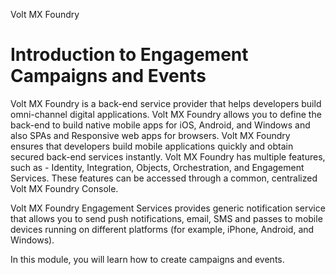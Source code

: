                     

Volt MX  Foundry

Introduction to Engagement Campaigns and Events
===============================================

Volt MX  Foundry is a back-end service provider that helps developers build omni-channel digital applications. Volt MX Foundry allows you to define the back-end to build native mobile apps for iOS, Android, and Windows and also SPAs and Responsive web apps for browsers. Volt MX Foundry ensures that developers build mobile applications quickly and obtain secured back-end services instantly. Volt MX Foundry has multiple features, such as - Identity, Integration, Objects, Orchestration, and Engagement Services. These features can be accessed through a common, centralized Volt MX Foundry Console.

Volt MX  Foundry Engagement Services provides generic notification service that allows you to send push notifications, email, SMS and passes to mobile devices running on different platforms (for example, iPhone, Android, and Windows).

In this module, you will learn how to create campaigns and events.
